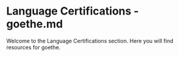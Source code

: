 # Language Certifications - goethe.md
Welcome to the Language Certifications section. Here you will find resources for goethe.
